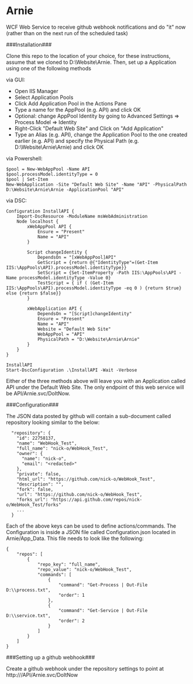Arnie
=====

WCF Web Service to receive github webhook notifications and do "it" now (rather than on the next run of the scheduled task)


###Installation###

Clone this repo to the location of your choice, for these instructions, assume that we cloned to D:\Website\Arnie. Then, set up a  Application using one of the following methods

via GUI:
* Open IIS Manager
* Select Application Pools
* Click Add Application Pool in the Actions Pane
* Type a name for the AppPool (e.g. API) and click OK
* Optional: change AppPool Identity by going to Advanced Settings => Process Model => Identity
* Right-Click "Default Web Site" and Click on "Add Application"
* Type an Alias (e.g. API), change the Application Pool to the one created earlier (e.g. API) and specify the Physical Path (e.g. D:\Website\Arnie\Arnie) and click OK

via Powershell:
```PoSh
$pool = New-WebAppPool -Name API
$pool.processModel.identityType = 0
$pool | Set-Item
New-WebApplication -Site "Default Web Site" -Name "API" -PhysicalPath D:\Website\Arnie\Arnie -ApplicationPool "API"
```

via DSC:
```PoSh
Configuration InstallAPI {
    Import-DscResource -ModuleName msWebAdministration
    Node localhost {
        xWebAppPool API {
            Ensure = "Present"
            Name = "API"
        }

        Script changeIdentity {
            DependsOn = "[xWebAppPool]API"
            GetScript = {return @{"IdentityType"=(Get-Item IIS:\AppPools\API).processModel.identityType}}
            SetScript = {Set-ItemProperty -Path IIS:\AppPools\API -Name processModel.identityType -Value 0}
            TestScript = { if ( (Get-Item IIS:\AppPools\API).processModel.identityType -eq 0 ) {return $true} else {return $false}}
        }

        xWebApplication API {
            DependsOn = "[Script]changeIdentity"
            Ensure = "Present"
            Name = "API"
            Website = "Default Web Site"
            WebAppPool = "API"
            PhysicalPath = "D:\Website\Arnie\Arnie"
        }
    }
}

InstallAPI
Start-DscConfiguration .\InstallAPI -Wait -Verbose
```


Either of the three methods above will leave you with an Application called API under the Default Web Site. The only endpoint of this web service will be API/Arnie.svc/DoItNow.

###Configuration###

The JSON data posted by github will contain a sub-document called repository looking similar to the below:

```PoSh
  "repository": {
    "id": 22758137,
    "name": "WebHook_Test",
    "full_name": "nick-o/WebHook_Test",
    "owner": {
      "name": "nick-o",
      "email": "<redacted>"
    },
    "private": false,
    "html_url": "https://github.com/nick-o/WebHook_Test",
    "description": "",
    "fork": false,
    "url": "https://github.com/nick-o/WebHook_Test",
    "forks_url": "https://api.github.com/repos/nick-o/WebHook_Test/forks"
    ...
  }
```

Each of the above keys can be used to define actions/commands. The Configuration is inside a JSON file called Configuration.json located in Arnie/App_Data. This file needs to look like the following:
```PoSh
{
    "repos": [
        {
            "repo_key": "full_name",
            "repo_value": "nick-o/WebHook_Test",
            "commands": [
                {
                    "command": "Get-Process | Out-File D:\\process.txt",
                    "order": 1
                },
                {
                    "command": "Get-Service | Out-File D:\\service.txt",
                    "order": 2
                }
            ]
        }
    ]
}
```





###Setting up a github webhook###

Create a github webhook under the repository settings to point at http://<public IP>/API/Arnie.svc/DoItNow
